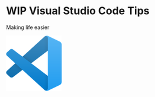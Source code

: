 # **WIP** Visual Studio Code Tips

Making life easier

![Image Title](../assets/images/code.png)

<!-- ## Section One

- Some info
- Some other into
    - Some sub info

***

## Section Two

- Info
- Info 2 -->
